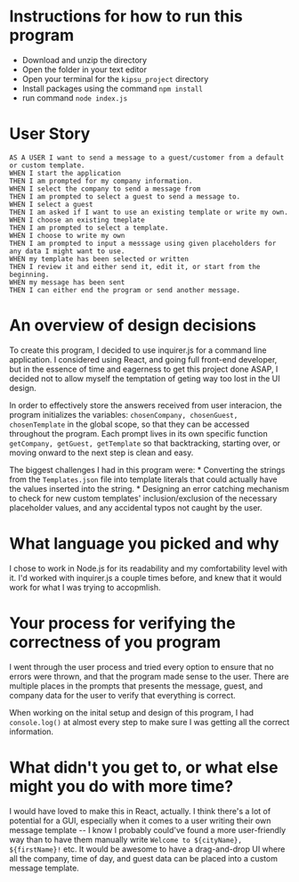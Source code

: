 
# Instructions for how to run this program
* Download and unzip the directory 
* Open the folder in your text editor
* Open your terminal for the `kipsu_project` directory
* Install packages using the command `npm install`
* run command `node index.js`

# User Story
```
AS A USER I want to send a message to a guest/customer from a default or custom template.
WHEN I start the application
THEN I am prompted for my company information.
WHEN I select the company to send a message from
THEN I am prompted to select a guest to send a message to.
WHEN I select a guest
THEN I am asked if I want to use an existing template or write my own.
WHEN I choose an existing tmeplate
THEN I am prompted to select a template.
WHEN I choose to write my own
THEN I am prompted to input a messsage using given placeholders for any data I might want to use.
WHEN my template has been selected or written
THEN I review it and either send it, edit it, or start from the beginning.
WHEN my message has been sent
THEN I can either end the program or send another message.
```

# An overview of design decisions
To create this program, I decided to use inquirer.js for a command line application. I considered using React, and going full front-end developer, but in the essence of time and eagerness to get this project done ASAP, I decided not to allow myself the temptation of geting way too lost in the UI design. 

In order to effectively store the answers received from user interacion, the program initializes the variables: `chosenCompany, chosenGuest, chosenTemplate` in the global scope, so that they can be accessed throughout the program. Each prompt lives in its own specific function `getCompany, getGuest, getTemplate` so that backtracking, starting over, or moving onward to the next step is clean and easy. 

The biggest challenges I had in this program were:
    * Converting the strings from the `Templates.json` file into template literals that could actually have the values inserted into the string.
    * Designing an error catching mechanism to check for new custom templates' inclusion/exclusion of the necessary placeholder values, and any accidental typos not caught by the user. 


# What language you picked and why
I chose to work in Node.js for its readability and my comfortability level with it. I'd worked with inquirer.js a couple times before, and knew that it would work for what I was trying to accopmlish. 

# Your process for verifying the correctness of you program
I went through the user process and tried every option to ensure that no errors were thrown, and that the program made sense to the user. There are multiple places in the prompts that presents the message, guest, and company data for the user to verify that everything is correct.

When working on the inital setup and design of this program, I had `console.log()` at almost every step to make sure I was getting all the correct information. 

# What didn't you get to, or what else might you do with more time?
I would have loved to make this in React, actually. I think there's a lot of potential for a GUI, especially when it comes to a user writing their own message template -- I know I probably could've found a more user-friendly way than to have them manually write `Welcome to ${cityName}, ${firstName}!` etc. It would be awesome to have a drag-and-drop UI where all the company, time of day, and guest data can be placed into a custom message template. 

